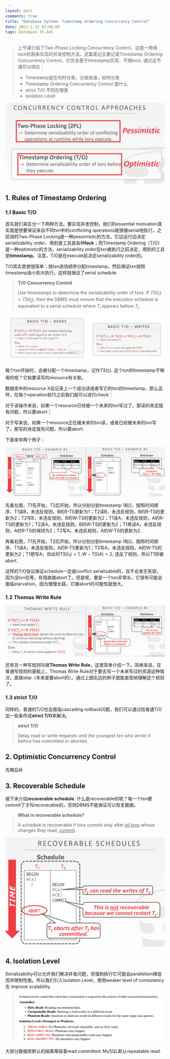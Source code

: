 ```yaml
---
layout: post
comments: true
title: "Database System: Timestamp Ordering Concurrency Control"
date: 2022-1-12 02:00:00
tags: Database 15-445
---
```


> 上节课介绍了Two-Phase Locking Concurrency Control，这是一种用lock机制来实现的并发控制方法。这篇笔记主要记录Timestamp Ordering Concurrency Control，它完全基于timestamp实现，不用lock. 通过这节课可以明白：
>
> - Timestamp是在何时分发，分发给谁，如何分发
> - Timestamp Ordering Concurrency Control 是什么
> - strict T/O 不同在哪里
> - Isolation Level

<!--more-->



<img src="../assets/images/2022-1-12-timestamp-ordering-concurrency-control/image-20220115155901834.png" alt="image-20220115155901834" style="zoom:50%;" />

## 1. Rules of Timestamp Ordering

### 1.1 Basic T/O

首先我们来区分一下两种方法。要实现并发控制，我们的essential motivation其实就是想要保证来自不同txn中的conflicting operations能够被serial地执行。之前讲的Two-Phase Locking是一种pessimistic的方法，它边运行边决定serializability order，用到是工具是各种**lock**；而Timestamp Ordering（T/O）是一种optimistic的方法，serializability order在txn被执行之前决定，用到的工具是**timestamp**。注意，T/O是在execute前决定serializability order的。



T/O其实思想很简单：按txn进场顺序分配timestamp，然后保证txn按照timestamp由小到大执行，这样就保证了serial schedule.

> **T/O Concurrency Control**
>
> Use timestamps to determine the serializability order of txns. If $TS(t_i) < TS(t_j)$, then the DBMS must ensure that the execution schedule is equivalent to a serial schedule where $T_i$ appears before $T_j$.

<img src="../assets/images/2022-1-12-timestamp-ordering-concurrency-control/image-20211228132151727.png" alt="image-20211228132151727" style="zoom:80%;" />

每个txn开始时，会被分配一个timestamp，记作$TS(t_i)$. 这个txn的timestamp干嘛用的呢？它和要读写的resource有关联。

数据库中的resource X会记录上一个成功读或者写它的txn的timestamp。那么这样，在每个operation执行之前我们就可以进行check：

对于读操作来说，如果一个resource已经被一个未来的txn写过了，那读的肯定就有问题，所以要abort；

对于写来说，如果一个resource正在被未来的txn读，或者已经被未来的txn写了，那写的肯定就有问题，所以要abort.

下面来举两个例子：

<img src="../assets/images/2022-1-12-timestamp-ordering-concurrency-control/image-20220115163935694.png" alt="image-20220115163935694" style="zoom:60%;" />

先看左图，T1先开始，T2后开始，所以分别分到timestamp 1和2。按照时间顺序，T1读B，未违反规则，B的R-TS更新为1；T2读B，未违反规则，B的R-TS的更新为2；T2写B，未违反规则，B的W-TS的更新为2；T1读A，未违反规则，A的R-TS的更新为1；T2读A，未违反规则，B的W-TS的更新为2；T1再读A，未违反规则，A的R-TS的保持为2；T2写A，未违反规则，A的W-TS的更新为2.

再看右图，T1先开始，T2后开始，所以分别分到timestamp 1和2。按照时间顺序，T1读A，未违反规则，A的R-TS更新为1；T2写A，未违反规则，A的W-TS的更新为2；T1想写A，但此时$TS(t_1)=1$, $W-TS(A)=2$, 违反了规则，所以T1将被abort.

这样的T/O协议保证schedule一定是conflict serializable的，且不会发生死锁，因为没txn在等，有错直接abort了。但是呢，要是一个txn非常长，它很有可能会面临starvation，因为慢慢长路，它被abort的可能性就很大。



### 1.2 Thomas Write Rule

<img src="../assets/images/2022-1-12-timestamp-ordering-concurrency-control/image-20220115165543602.png" alt="image-20220115165543602" style="zoom:80%;" />

还有另一种写规则叫做**Thomas Write Rule**，这里简单介绍一下。简单来说，在普通写规则的基础上，Thomas Write Rule对于要去写一个未来写过的资源这种情况，直接skip（本来是要abort的）。通过上图右边的例子就能直观地理解这个规则了。



### 1.3 **strict T/O**

同样的，普通的T/O也会面临cascading rollback问题，我们可以通过给普通T/O加一些条件成**strict T/O**来解决。

> **strict T/O**
>
> Delay read or write requests until the youngest txn who wrote X before has committed or aborted.



## 2. Optimistic  Concurrency Control

先略后补



## 3.  Recoverable Schedule

接下来介绍**recoverable schedule**. 什么是recoverable的呢？每一个txn都commit了才叫recoverable的，否则DBMS不能保证可以恢复数据。

> **What is recoverable schedule?**
>
> A schedule is recoverable if txns commit only after <u>all txns</u> whose changes they read, <u>commit</u>.

<img src="../assets/images/2022-1-12-timestamp-ordering-concurrency-control/image-20220115170136786.png" alt="image-20220115170136786" style="zoom:50%;" />



## 4. Isolation Level

Serializability可以允许我们解决并发问题，但强制执行它可能会parallelism降低而并限制性能。所以我们引入Isolation Level，使用weaker level of consistency 去 improve scalability.

> ![image-20220115173019814](../assets/images/2022-1-12-timestamp-ordering-concurrency-control/image-20220115173019814.png)

大部分数据库默认的隔离等级事read committed. MySQL默认repeatable read.



























